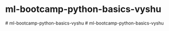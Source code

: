 # ml-bootcamp-python-basics-vyshu
#   m l - b o o t c a m p - p y t h o n - b a s i c s - v y s h u  
 # ml-bootcamp-python-basics-vyshu
